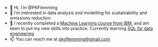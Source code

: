 - 👋 Hi, I’m @PKFlemming
- 👀 I’m interested in data analysis and modelling for sustainability and emissions reduction
- 🌱 I recently completed a [Machine Learning course from IBM](https://www.coursera.org/account/accomplishments/verify/2FJFVYEJ73PL), and am keen to put my new skills into practice. Currently learning [SQL for data engineering](https://www.coursera.org/learn/scripting-with-python-sql-for-data-engineering-duke/home/welcome)
- 📫 You can reach me at pkgflemming@gmail.com

<!---
PKFlemming/PKFlemming is a ✨ special ✨ repository because its `README.md` (this file) appears on your GitHub profile.
You can click the Preview link to take a look at your changes.
--->
